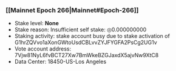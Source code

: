 ### [[Mainnet Epoch 266|Mainnet#Epoch-266]]
* Stake level: **None**
* Stake reason: Insufficient self stake: ◎0.000000000
* Staking activity: stake account busy due to stake activation of G1hrZQVvo1aXonGWtoUsdCBLvvZYJFYGFA2PsCg2UG1v
* Vote account address: 7Vjw81NyL6fvBCT27Xw7BmWkeBZGJaxdX5ajvNw9XtC8
* Data Center: 18450-US-Los Angeles